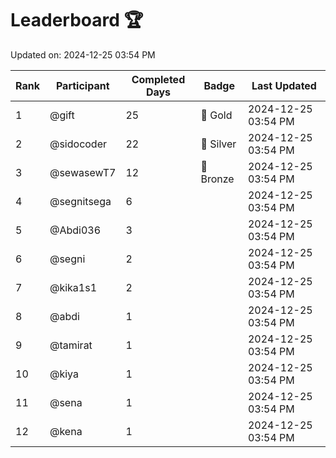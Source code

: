 # Leaderboard 🏆

Updated on: 2024-12-25 03:54 PM

| Rank | Participant       | Completed Days | Badge      | Last Updated         |
|------|-------------------|----------------|------------|----------------------|
| 1    | @gift             | 25             | 🏅 Gold     | 2024-12-25 03:54 PM |
| 2    | @sidocoder        | 22             | 🥈 Silver   | 2024-12-25 03:54 PM |
| 3    | @sewasewT7        | 12             | 🥉 Bronze   | 2024-12-25 03:54 PM |
| 4    | @segnitsega       | 6              |            | 2024-12-25 03:54 PM |
| 5    | @Abdi036          | 3              |            | 2024-12-25 03:54 PM |
| 6    | @segni            | 2              |            | 2024-12-25 03:54 PM |
| 7    | @kika1s1          | 2              |            | 2024-12-25 03:54 PM |
| 8    | @abdi             | 1              |            | 2024-12-25 03:54 PM |
| 9    | @tamirat          | 1              |            | 2024-12-25 03:54 PM |
| 10   | @kiya             | 1              |            | 2024-12-25 03:54 PM |
| 11   | @sena             | 1              |            | 2024-12-25 03:54 PM |
| 12   | @kena             | 1              |            | 2024-12-25 03:54 PM |
